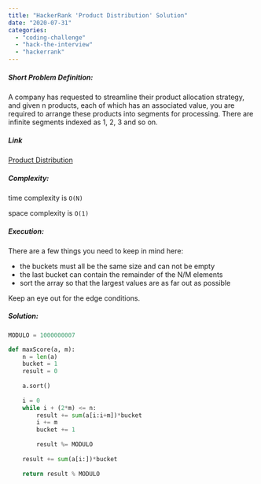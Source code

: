 ```yaml
---
title: "HackerRank 'Product Distribution' Solution"
date: "2020-07-31"
categories: 
  - "coding-challenge"
  - "hack-the-interview"
  - "hackerrank"
---
```


##### Short Problem Definition:

A company has requested to streamline their product allocation strategy, and given n products, each of which has an associated value, you are required to arrange these products into segments for processing. There are infinite segments indexed as 1, 2, 3 and so on.

##### Link

[Product Distribution](https://www.hackerrank.com/contests/hacktheinterview3/challenges/distribution-in-m-bins/problem)

##### Complexity:

time complexity is `O(N)`

space complexity is `O(1)`

##### Execution:

There are a few things you need to keep in mind here:

- the buckets must all be the same size and can not be empty
- the last bucket can contain the remainder of the N/M elements
- sort the array so that the largest values are as far out as possible

Keep an eye out for the edge conditions.

##### Solution:

```python
MODULO = 1000000007

def maxScore(a, m):
    n = len(a)
    bucket = 1
    result = 0
    
    a.sort()
    
    i = 0
    while i + (2*m) <= n:
        result += sum(a[i:i+m])*bucket
        i += m
        bucket += 1
        
        result %= MODULO
        
    result += sum(a[i:])*bucket
    
    return result % MODULO
```
